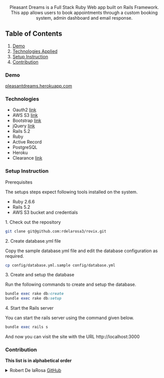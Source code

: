 
<b></b>
<b></b>
<p align="center"> 
Pleasant Dreams is a Full Stack Ruby Web app built on Rails Framework. This app allows users to book appointments through a custom booking system, admin dashboard and email response.
</p>

## Table of Contents
1. [Demo](https://github.com/rdelarosa3/pleasant-dreams#demo)
2. [Technologies Applied](https://github.com/rdelarosa3/pleasant-dreams#technologies)
3. [Setup Instruction](https://github.com/rdelarosa3/pleasant-dreams#setup-instruction)
4. [Contribution](https://github.com/rdelarosa3/pleasant-dreams#contribution)
### Demo
[pleasantdreams.herokuapp.com](https://pleasantdreams.herokuapp.com/)
                        
### Technologies
- Oauth2 [link](https://oauth.net/2/)
- AWS S3 [link](https://aws.amazon.com/s3/)
- Bootstrap [link](https://getbootstrap.com/)
- jQuery [link](https://jquery.com/)
- Rails 5.2 
- Ruby
- Active Record
- PostgreSQL
- Heroku
- Clearance [link](https://thoughtbot.com/upcase/videos/clearance-rails-authentication-made-easy)


### Setup Instruction

<p>Prerequisites

The setups steps expect following tools installed on the system.

- Ruby 2.6.6
- Rails 5.2
- AWS S3 bucket and credentials

<p>1. Check out the repository </p>

```bash
git clone git@github.com:rdelarosa3/rovix.git
```

<p>2. Create database.yml file </p>

Copy the sample database.yml file and edit the database configuration as required.

```bash
cp config/database.yml.sample config/database.yml
```

<p>3. Create and setup the database </p>

Run the following commands to create and setup the database.

```ruby
bundle exec rake db:create
bundle exec rake db:setup
```

<p>4. Start the Rails server </p>

You can start the rails server using the command given below.

```ruby
bundle exec rails s
```

And now you can visit the site with the URL http://localhost:3000

### Contribution
**This list is in alphabetical order**

<details>
  <summary>Robert De laRosa <a href="https://github.com/rdelarosa3" target="_blank">GitHub</a></summary>

  1. Implementation of Clearance for Security 
  2. Integration of AWS S3 for remote file storage
  3. Implementation and setup for Oauth2
  4. UX/UI design using JS, CSS, JQuery, and Bootstrap libraries
</details>
